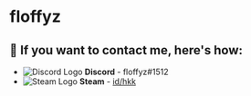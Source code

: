 # floffyz

## 💬 If you want to contact me, here's how:
- ![Discord Logo](https://i.imgur.com/002xgns.png) __Discord__ - floffyz#1512
- ![Steam Logo](https://i.imgur.com/RAjZrQb.png) __Steam__ - [id/hkk](https://steamcommunity.com/id/hkk)


